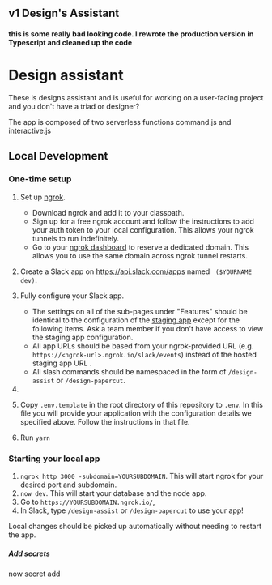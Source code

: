 ## v1 Design's Assistant


#### this is some really bad looking code. I rewrote the production version in Typescript and cleaned up the code

# Design assistant

These is designs assistant and is useful for working on a user-facing project and you don't have a triad or designer?

The app is composed of two serverless functions command.js and interactive.js

## Local Development

### One-time setup

1. Set up [ngrok](https://ngrok.com/).
   - Download ngrok and add it to your classpath.
   - Sign up for a free ngrok account and follow the instructions to add your auth token to your local configuration. This allows your ngrok tunnels to run indefinitely.
   - Go to your [ngrok dashboard](https://dashboard.ngrok.com/reserved) to reserve a dedicated domain. This allows you to use the same domain across ngrok tunnel restarts.
2. Create a Slack app on https://api.slack.com/apps named ` ($YOURNAME dev)`.
3. Fully configure your Slack app.
   - The settings on all of the sub-pages under "Features" should be identical to the configuration of the [staging app](https://api.slack.com/apps/<API_ID>) except for the following items. Ask a team member if you don't have access to view the staging app configuration.
   - All app URLs should be based from your ngrok-provided URL (e.g. `https://<ngrok-url>.ngrok.io/slack/events`) instead of the hosted staging app URL .
   - All slash commands should be namespaced in the form of `/design-assist` or `/design-papercut`.
4.
5. Copy `.env.template` in the root directory of this repository to `.env`. In this file you will provide your application with the configuration details we specified above. Follow the instructions in that file.

6. Run `yarn`

### Starting your local app

1. `ngrok http 3000 -subdomain=YOURSUBDOMAIN`. This will start ngrok for your desired port and subdomain.
2. `now dev`. This will start your database and the node app.
3. Go to `https://YOURSUBDOMAIN.ngrok.io/`,
4. In Slack, type `/design-assist` or `/design-papercut` to use your app!

Local changes should be picked up automatically without needing to restart the app.

##### Add secrets

now secret add

